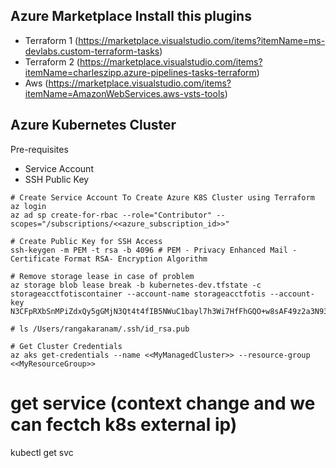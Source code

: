 
## Azure Marketplace Install this plugins
- Terraform 1 (https://marketplace.visualstudio.com/items?itemName=ms-devlabs.custom-terraform-tasks)
- Terraform 2 (https://marketplace.visualstudio.com/items?itemName=charleszipp.azure-pipelines-tasks-terraform)
- Aws (https://marketplace.visualstudio.com/items?itemName=AmazonWebServices.aws-vsts-tools)

## Azure Kubernetes Cluster

Pre-requisites
- Service Account
- SSH Public Key


```
# Create Service Account To Create Azure K8S Cluster using Terraform
az login
az ad sp create-for-rbac --role="Contributor" --scopes="/subscriptions/<<azure_subscription_id>>"

# Create Public Key for SSH Access
ssh-keygen -m PEM -t rsa -b 4096 # PEM - Privacy Enhanced Mail - Certificate Format RSA- Encryption Algorithm

# Remove storage lease in case of problem
az storage blob lease break -b kubernetes-dev.tfstate -c storageacctfotiscontainer --account-name storageacctfotis --account-key N3CFpRXbSnMPiZdxQy5gGMjN3Qt4t4fIB5NWuC1bayl7h3Wi7HfFhGQO+w8sAF49z2a3N93r7piLh4N2zZjS4w==

# ls /Users/rangakaranam/.ssh/id_rsa.pub

# Get Cluster Credentials
az aks get-credentials --name <<MyManagedCluster>> --resource-group <<MyResourceGroup>>
```
# get service (context change and we can fectch k8s external ip)
kubectl get svc